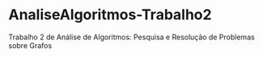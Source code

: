# AnaliseAlgoritmos-Trabalho2
Trabalho 2 de Análise de Algoritmos: Pesquisa e Resolução de Problemas sobre Grafos

